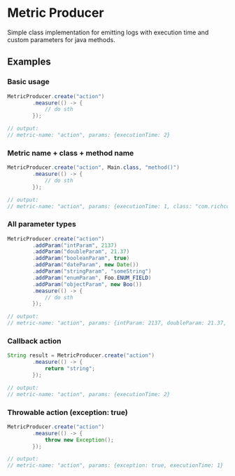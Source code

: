 # Metric Producer
Simple class implementation for emitting logs with execution time and custom parameters for java methods.

## Examples

### Basic usage
```java
MetricProducer.create("action")
        .measure(() -> {
            // do sth
        });

// output:
// metric-name: "action", params: {executionTime: 2}
```

### Metric name + class + method name
```java
MetricProducer.create("action", Main.class, "method()")
        .measure(() -> {
            // do sth
        });

// output:
// metric-name: "action", params: {executionTime: 1, class: "com.richcode.Main", method: "method()"}
```

### All parameter types
```java
MetricProducer.create("action")
        .addParam("intParam", 2137)
        .addParam("doubleParam", 21.37)
        .addParam("booleanParam", true)
        .addParam("dateParam", new Date())
        .addParam("stringParam", "someString")
        .addParam("enumParam", Foo.ENUM_FIELD)
        .addParam("objectParam", new Boo())
        .measure(() -> {
            // do sth
        });

// output:
// metric-name: "action", params: {intParam: 2137, doubleParam: 21.37, booleanParam: true, dateParam: "2023-01-01 22:53:24", stringParam: "someString", enumParam: "ENUM_FIELD", objectParam: "Main.Boo(field1=string, field2=2137)", executionTime: 17}
```

### Callback action
```java
String result = MetricProducer.create("action")
        .measure(() -> {
            return "string";
        });

// output:
// metric-name: "action", params: {executionTime: 2}
```

### Throwable action (exception: true)
```java
MetricProducer.create("action")
        .measure(() -> {
            throw new Exception();
        });

// output:
// metric-name: "action", params: {exception: true, executionTime: 1}
```
